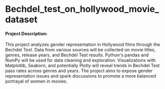 # Bechdel_test_on_hollywood_movie_dataset

#### Project Description:
This project analyzes gender representation in Hollywood films through the Bechdel Test. Data from various sources will be collected on movie titles, genres, release years, and Bechdel Test results. Python's pandas and NumPy will be used for data cleaning and exploration. Visualizations with Matplotlib, Seaborn, and potentially Plotly will reveal trends in Bechdel Test pass rates across genres and years. The project aims to expose gender representation issues and spark discussions to promote a more balanced portrayal of women in movies.

